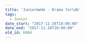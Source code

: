 ```yaml
---
title: 'Juniormøde - Drama forløb'
tags:
  - Junior
date_start: "2017-11-28T18:00:00"
date_end: "2017-11-28T20:00:00"
old_id: 6904
---
```

